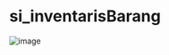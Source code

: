 # si_inventarisBarang
![image](https://github.com/risaexample/si_inventarisBarang/assets/137155932/65c97a0f-e0c9-4e46-96e0-7d61fda927eb)
